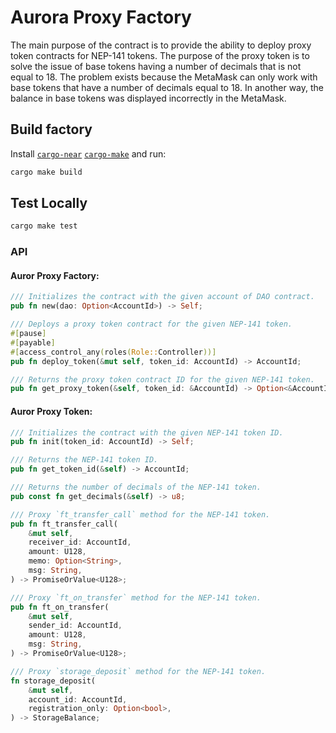 # Aurora Proxy Factory

The main purpose of the contract is to provide the ability to deploy proxy token contracts for NEP-141 tokens.
The purpose of the proxy token is to solve the issue of base tokens having a number of decimals that is not equal to 18.
The problem exists because the MetaMask can only work with base tokens that have a number of decimals equal to 18.
In another way, the balance in base tokens was displayed incorrectly in the MetaMask.

## Build factory

Install [`cargo-near`](https://github.com/near/cargo-near)
[`cargo-make`](https://github.com/sagiegurari/cargo-make) and run:

```bash
cargo make build
```

## Test Locally

```bash
cargo make test
```

### API

#### Auror Proxy Factory:

```rust
/// Initializes the contract with the given account of DAO contract.
pub fn new(dao: Option<AccountId>) -> Self;

/// Deploys a proxy token contract for the given NEP-141 token.
#[pause]
#[payable]
#[access_control_any(roles(Role::Controller))]
pub fn deploy_token(&mut self, token_id: AccountId) -> AccountId;

/// Returns the proxy token contract ID for the given NEP-141 token.
pub fn get_proxy_token(&self, token_id: &AccountId) -> Option<&AccountId>
```

#### Auror Proxy Token:

```rust
/// Initializes the contract with the given NEP-141 token ID.
pub fn init(token_id: AccountId) -> Self;

/// Returns the NEP-141 token ID.
pub fn get_token_id(&self) -> AccountId;

/// Returns the number of decimals of the NEP-141 token.
pub const fn get_decimals(&self) -> u8;

/// Proxy `ft_transfer_call` method for the NEP-141 token.
pub fn ft_transfer_call(
    &mut self,
    receiver_id: AccountId,
    amount: U128,
    memo: Option<String>,
    msg: String,
) -> PromiseOrValue<U128>;

/// Proxy `ft_on_transfer` method for the NEP-141 token.
pub fn ft_on_transfer(
    &mut self,
    sender_id: AccountId,
    amount: U128,
    msg: String,
) -> PromiseOrValue<U128>;

/// Proxy `storage_deposit` method for the NEP-141 token.
fn storage_deposit(
    &mut self,
    account_id: AccountId,
    registration_only: Option<bool>,
) -> StorageBalance;
```
